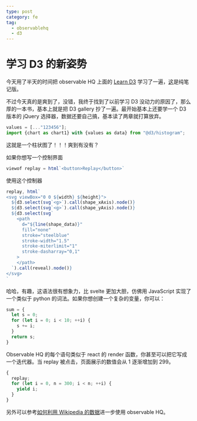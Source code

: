 ```yaml
---
type: post
category: fe
tag:
  - observablehq
  - d3
---
```


# 学习 D3 的新姿势

今天用了半天的时间把 observable HQ 上面的 [Learn D3](https://observablehq.com/@d3/learn-d3) 学习了一遍，[这](https://observablehq.com/@gongbaodd/d3-js)是纯笔记版。

不过今天真的是爽到了，没错，我终于找到了以前学习 D3 没动力的原因了，那么厚的一本书，基本上就是把 D3 gallery 抄了一遍。最开始基本上还要学一个 D3 版本的 jQuery 选择器，数据还要自己搞，基本读了两章就打算放弃。

```JavaScript
values = [..."123456"];
import {chart as chart1} with {values as data} from "@d3/histogram";
```

这就是一个柱状图了！！！爽到有没有？

如果你想写一个控制界面

```JavaScript
viewof replay = html`<button>Replay</button>`
```

使用这个控制器

```JavaScript
replay, html`
<svg viewBox="0 0 ${width} ${height}">
  ${d3.select(svg`<g>`).call(shape_xAxis).node()}
  ${d3.select(svg`<g>`).call(shape_yAxis).node()}
  ${d3.select(svg`
    <path
      d="${line(shape_data)}"
      fill="none"
      stroke="steelblue"
      stroke-width="1.5"
      stroke-miterlimit="1"
      stroke-dasharray="0,1"
    >
    </path>
  `).call(reveal).node()}
</svg>
`
```

哈哈，有趣，这语法很有想象力，比 svelte 更加大胆，仿佛用 JavaScript 实现了一个类似于 python 的词法。如果你想创建一个复杂的变量，你可以：

```JavaScript
sum = {
  let s = 0;
  for (let i = 0; i < 10; ++i) {
    s += i;
  }
  return s;
}
```

Observable HQ 的每个语句类似于 react 的 render 函数，你甚至可以把它写成一个迭代器。当 replay 被点击，页面展示的数值会从 1 逐渐增加到 299。

```JavaScript
{
  replay;
  for (let i = 0, n = 300; i < n; ++i) {
    yield i;
  }
}
```

另外可以参考[如何利用 Wikipedia 的数据](https://observablehq.com/@mbostock/working-with-wikipedia-data)进一步使用 observable HQ。
